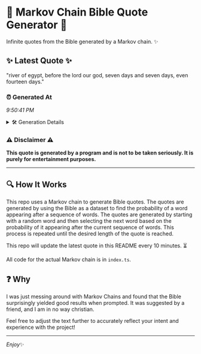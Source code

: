 # 📖 Markov Chain Bible Quote Generator 📖

Infinite quotes from the Bible generated by a Markov chain. ✨

## ✨ Latest Quote ✨
"river of egypt, before the lord our god, seven days and seven days, even fourteen days."

### ⏰ Generated At
*9:50:41 PM*

<details>
    <summary>🛠️ Generation Details</summary>
    <p>
        <strong>🌱 Seed:</strong> river<br>
        <strong>🔄 Iterations:</strong> 15<br>
        <strong>📜 Context History:</strong><br>[ river ]: of<br>[ river, of ]: egypt,<br>[ river, of, egypt, ]: before<br>[ river, of, egypt,, before ]: the<br>[ river, of, egypt,, before, the ]: lord<br>[ river, of, egypt,, before, the, lord ]: our<br>[ of, egypt,, before, the, lord, our ]: god,<br>[ egypt,, before, the, lord, our, god, ]: seven<br>[ before, the, lord, our, god,, seven ]: days<br>[ the, lord, our, god,, seven, days ]: and<br>[ lord, our, god,, seven, days, and ]: seven<br>[ our, god,, seven, days, and, seven ]: days,<br>[ god,, seven, days, and, seven, days, ]: even<br>[ seven, days, and, seven, days,, even ]: fourteen<br>[ days, and, seven, days,, even, fourteen ]: days.<br>
    </p>
</details>

### ⚠️ Disclaimer ⚠️
**This quote is generated by a program and is not to be taken seriously. It is purely for entertainment purposes.**

---

## 🔍 How It Works

This repo uses a Markov chain to generate Bible quotes. The quotes are generated by using the Bible as a dataset to find the probability of a word appearing after a sequence of words. The quotes are generated by starting with a random word and then selecting the next word based on the probability of it appearing after the current sequence of words. This process is repeated until the desired length of the quote is reached.

This repo will update the latest quote in this README every 10 minutes. ⏳

All code for the actual Markov chain is in `index.ts`.

## ❓ Why

I was just messing around with Markov Chains and found that the Bible surprisingly yielded good results when prompted. 
It was suggested by a friend, and I am in no way christian.

Feel free to adjust the text further to accurately reflect your intent and experience with the project!

---

*Enjoy*✨
